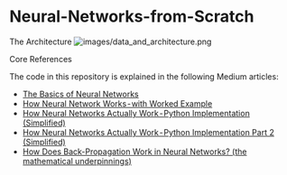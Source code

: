 # Neural-Networks-from-Scratch

The Architecture
![images/data_and_architecture.png](attachment:images/data_and_architecture.png)

Core References

The code in this repository is explained in the following Medium articles:

- [The Basics of Neural Networks](https://medium.com/r/?url=https%3A%2F%2Ftowardsdatascience.com%2Fthe-basics-of-neural-networks-neural-network-series-part-1-4419e343b2b)
- [How Neural Network Works - with Worked Example](https://medium.com/r/?url=https%3A%2F%2Ftowardsdatascience.com%2Ffeed-forward-neural-network-with-example-neural-network-series-part-2-eeca7a081ef5)
- [How Neural Networks Actually Work - Python Implementation (Simplified)](https://medium.com/r/?url=https%3A%2F%2Ftowardsdatascience.com%2Fhow-neural-networks-actually-work-python-implementation-simplified-a1167b4f54fe)
- [How Neural Networks Actually Work - Python Implementation Part 2 (Simplified)](https://medium.com/r/?url=https%3A%2F%2Ftowardsdatascience.com%2Fhow-neural-networks-actually-work-python-implementation-part-2-simplified-80db0351db45)
- [How Does Back-Propagation Work in Neural Networks? (the mathematical underpinnings)](https://medium.com/r/?url=https%3A%2F%2Ftowardsdatascience.com%2Fhow-does-back-propagation-work-in-neural-networks-with-worked-example-bc59dfb97f48)